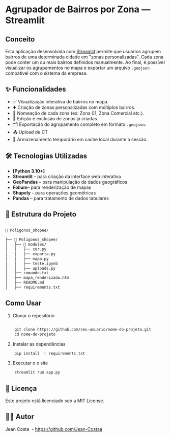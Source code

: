 # Agrupador de Bairros por Zona — Streamlit

## Conceito

Esta aplicação desenvolvida com [Streamlit](https://streamlit.io/) permite que usuários agrupem bairros de uma determinada cidade em "zonas personalizadas". Cada zona pode conter um ou mais bairros definidos manualmente. Ao final, é possível visualizar os agrupamentos no mapa e exportar um arquivo `.geojson` compatível com o sistema da empresa.

## ✨ Funcionalidades

- ✅ Visualização interativa de bairros no mapa.
- ➕ Criação de zonas personalizadas com múltiplos bairros.
- 📝 Nomeação de cada zona (ex: Zona 01, Zona Comercial etc.).
- 🔄 Edição e exclusão de zonas já criadas.
- 🗂️ Exportação do agrupamento completo em formato `.geojson`.
- 📤 Upload de CT
- 💾 Armazenamento temporário em cache local durante a sessão.


## 🛠️ Tecnologias Utilizadas

- **[Python 3.10+]**
- **Streamlit** – para criação da interface web interativa
- **GeoPandas** – para manipulação de dados geográficos
- **Folium**– para renderização de mapas 
- **Shapely** – para operações geométricas
- **Pandas** – para tratamento de dados tabulares

## 📁 Estrutura do Projeto

```bash

📁 Poligonos_shopee/

├── 📁 Poligonos_shopee/  
│   ├── 📁 modules/
│   │   ├── cor.py
│   │   ├── exporta.py
│   │   ├── mapa.py
│   │   ├── teste.ipynb
│   │   ├── uploads.py
│   ├── comando.txt
│   ├── mapa_renderizado.htm
│   ├── README.md
│   ├── requirements.txt
```


## Como Usar
1. Clonar o repositório
```bash

    git clone https://github.com/seu-usuario/nome-do-projeto.git
    cd nome-do-projeto
```

2. Instalar as dependências
```bash
    pip install -r requirements.txt
```

3. Executar o o site
```bash
    streamlit run app.py
```


## 📄 Licença
Este projeto está licenciado sob a MIT License.

## 👨‍💻 Autor
Jean Costa  - https://github.com/Jean-Costaa
